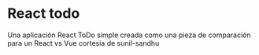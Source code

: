 # React todo
Una aplicación React ToDo simple creada como una pieza de comparación para un React vs Vue cortesia de sunil-sandhu 